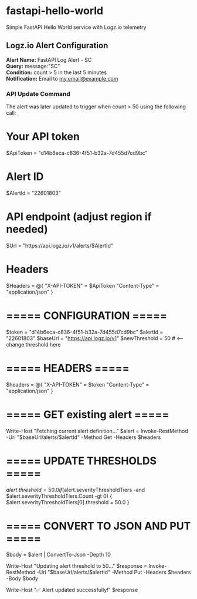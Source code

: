 # fastapi-hello-world
Simple FastAPI Hello World service with Logz.io telemetry

## Logz.io Alert Configuration

**Alert Name:** FastAPI Log Alert - SC  
**Query:** message:"SC"  
**Condition:** count > 5 in the last 5 minutes  
**Notification:** Email to my.email@example.com  

### API Update Command
The alert was later updated to trigger when count > 50 using the following call:

# Your API token
$ApiToken = "d14b6eca-c836-4f51-b32a-7d455d7cd9bc"

# Alert ID
$AlertId = "22601803"

# API endpoint (adjust region if needed)
$Url = "https://api.logz.io/v1/alerts/$AlertId"

# Headers
$Headers = @{
    "X-API-TOKEN"  = $ApiToken
    "Content-Type" = "application/json"
}

# ===== CONFIGURATION =====
$token = "d14b6eca-c836-4f51-b32a-7d455d7cd9bc"
$alertId = "22601803"
$baseUrl = "https://api.logz.io/v1"
$newThreshold = 50   # <-- change threshold here

# ===== HEADERS =====
$headers = @{
  "X-API-TOKEN" = $token
  "Content-Type" = "application/json"
}

# ===== GET existing alert =====
Write-Host "Fetching current alert definition..."
$alert = Invoke-RestMethod -Uri "$baseUrl/alerts/$alertId" -Method Get -Headers $headers

# ===== UPDATE THRESHOLDS =====
$alert.threshold = 50.0
if ($alert.severityThresholdTiers -and $alert.severityThresholdTiers.Count -gt 0) {
    $alert.severityThresholdTiers[0].threshold = 50.0
}

# ===== CONVERT TO JSON AND PUT =====
$body = $alert | ConvertTo-Json -Depth 10

Write-Host "Updating alert threshold to 50..."
$response = Invoke-RestMethod -Uri "$baseUrl/alerts/$alertId" -Method Put -Headers $headers -Body $body

Write-Host "✅ Alert updated successfully!"
$response